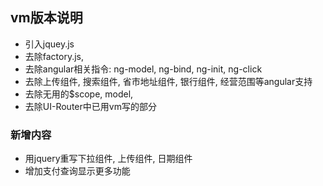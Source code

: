 ## vm版本说明
   * 引入jquey.js
   * 去除factory.js,
   * 去除angular相关指令: ng-model, ng-bind, ng-init, ng-click
   * 去除上传组件, 搜索组件, 省市地址组件, 银行组件, 经营范围等angular支持
   * 去除无用的$scope, model,
   * 去除UI-Router中已用vm写的部分

### 新增内容
   * 用jquery重写下拉组件, 上传组件, 日期组件
   * 增加支付查询显示更多功能


